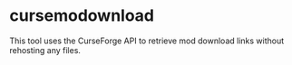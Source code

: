 # cursemodownload
This tool uses the CurseForge API to retrieve mod download links without rehosting any files.